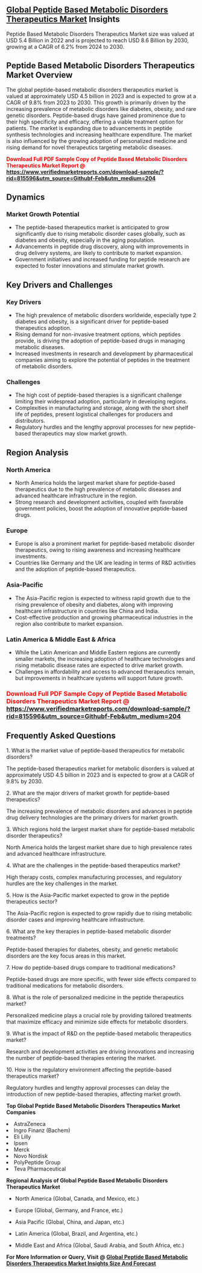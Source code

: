 <h2><a href="https://www.verifiedmarketreports.com/download-sample/?rid=815596&amp;utm_source=Githubf&amp;utm_medium=204" target="_blank">Global Peptide Based Metabolic Disorders Therapeutics Market</a> Insights</h2><p>Peptide Based Metabolic Disorders Therapeutics Market size was valued at USD 5.4 Billion in 2022 and is projected to reach USD 8.6 Billion by 2030, growing at a CAGR of 6.2% from 2024 to 2030.</p><p> <h2>Peptide Based Metabolic Disorders Therapeutics Market Overview</h2> <p>The global peptide-based metabolic disorders therapeutics market is valued at approximately USD 4.5 billion in 2023 and is expected to grow at a CAGR of 9.8% from 2023 to 2030. This growth is primarily driven by the increasing prevalence of metabolic disorders like diabetes, obesity, and rare genetic disorders. Peptide-based drugs have gained prominence due to their high specificity and efficacy, offering a viable treatment option for patients. The market is expanding due to advancements in peptide synthesis technologies and increasing healthcare expenditure. The market is also influenced by the growing adoption of personalized medicine and rising demand for novel therapeutics targeting metabolic diseases.</p> <p><strong><p><span class=""><span style="color: #ff0000;"><strong>Download Full PDF Sample Copy of Peptide Based Metabolic Disorders Therapeutics Market Report</strong> @ </span><a href="https://www.verifiedmarketreports.com/download-sample/?rid=815596&amp;utm_source=Githubf-Feb&amp;utm_medium=204" target="_blank">https://www.verifiedmarketreports.com/download-sample/?rid=815596&amp;utm_source=Githubf-Feb&amp;utm_medium=204</a></span></p></strong></p> <h2>Dynamics</h2> <h3>Market Growth Potential</h3> <ul> <li>The peptide-based therapeutics market is anticipated to grow significantly due to rising metabolic disorder cases globally, such as diabetes and obesity, especially in the aging population.</li> <li>Advancements in peptide drug discovery, along with improvements in drug delivery systems, are likely to contribute to market expansion.</li> <li>Government initiatives and increased funding for peptide research are expected to foster innovations and stimulate market growth.</li> </ul> <h2>Key Drivers and Challenges</h2> <h3>Key Drivers</h3> <ul> <li>The high prevalence of metabolic disorders worldwide, especially type 2 diabetes and obesity, is a significant driver for peptide-based therapeutics adoption.</li> <li>Rising demand for non-invasive treatment options, which peptides provide, is driving the adoption of peptide-based drugs in managing metabolic diseases.</li> <li>Increased investments in research and development by pharmaceutical companies aiming to explore the potential of peptides in the treatment of metabolic disorders.</li> </ul> <h3>Challenges</h3> <ul> <li>The high cost of peptide-based therapies is a significant challenge limiting their widespread adoption, particularly in developing regions.</li> <li>Complexities in manufacturing and storage, along with the short shelf life of peptides, present logistical challenges for producers and distributors.</li> <li>Regulatory hurdles and the lengthy approval processes for new peptide-based therapeutics may slow market growth.</li> </ul> <h2>Region Analysis</h2> <h3>North America</h3> <ul> <li>North America holds the largest market share for peptide-based therapeutics due to the high prevalence of metabolic diseases and advanced healthcare infrastructure in the region.</li> <li>Strong research and development activities, coupled with favorable government policies, boost the adoption of innovative peptide-based drugs.</li> </ul> <h3>Europe</h3> <ul> <li>Europe is also a prominent market for peptide-based metabolic disorder therapeutics, owing to rising awareness and increasing healthcare investments.</li> <li>Countries like Germany and the UK are leading in terms of R&D activities and the adoption of peptide-based therapeutics.</li> </ul> <h3>Asia-Pacific</h3> <ul> <li>The Asia-Pacific region is expected to witness rapid growth due to the rising prevalence of obesity and diabetes, along with improving healthcare infrastructure in countries like China and India.</li> <li>Cost-effective production and growing pharmaceutical industries in the region also contribute to market expansion.</li> </ul> <h3>Latin America & Middle East & Africa</h3> <ul> <li>While the Latin American and Middle Eastern regions are currently smaller markets, the increasing adoption of healthcare technologies and rising metabolic disease rates are expected to drive market growth.</li> <li>Challenges in affordability and access to advanced therapeutics remain, but improvements in healthcare systems will support future growth.</li> </ul> <h3><p><span class=""><span style="color: #ff0000;"><strong>Download Full PDF Sample Copy of Peptide Based Metabolic Disorders Therapeutics Market Report</strong> @ </span><a href="https://www.verifiedmarketreports.com/download-sample/?rid=815596&amp;utm_source=Githubf-Feb&amp;utm_medium=204" target="_blank">https://www.verifiedmarketreports.com/download-sample/?rid=815596&amp;utm_source=Githubf-Feb&amp;utm_medium=204</a></span></p></h3> <h2>Frequently Asked Questions</h2> <p>1. What is the market value of peptide-based therapeutics for metabolic disorders?</p> <p>The peptide-based therapeutics market for metabolic disorders is valued at approximately USD 4.5 billion in 2023 and is expected to grow at a CAGR of 9.8% by 2030.</p> <p>2. What are the major drivers of market growth for peptide-based therapeutics?</p> <p>The increasing prevalence of metabolic disorders and advances in peptide drug delivery technologies are the primary drivers for market growth.</p> <p>3. Which regions hold the largest market share for peptide-based metabolic disorder therapeutics?</p> <p>North America holds the largest market share due to high prevalence rates and advanced healthcare infrastructure.</p> <p>4. What are the challenges in the peptide-based therapeutics market?</p> <p>High therapy costs, complex manufacturing processes, and regulatory hurdles are the key challenges in the market.</p> <p>5. How is the Asia-Pacific market expected to grow in the peptide therapeutics sector?</p> <p>The Asia-Pacific region is expected to grow rapidly due to rising metabolic disorder cases and improving healthcare infrastructure.</p> <p>6. What are the key therapies in peptide-based metabolic disorder treatments?</p> <p>Peptide-based therapies for diabetes, obesity, and genetic metabolic disorders are the key focus areas in this market.</p> <p>7. How do peptide-based drugs compare to traditional medications?</p> <p>Peptide-based drugs are more specific, with fewer side effects compared to traditional medications for metabolic disorders.</p> <p>8. What is the role of personalized medicine in the peptide therapeutics market?</p> <p>Personalized medicine plays a crucial role by providing tailored treatments that maximize efficacy and minimize side effects for metabolic disorders.</p> <p>9. What is the impact of R&D on the peptide-based metabolic therapeutics market?</p> <p>Research and development activities are driving innovations and increasing the number of peptide-based therapies entering the market.</p> <p>10. How is the regulatory environment affecting the peptide-based therapeutics market?</p> <p>Regulatory hurdles and lengthy approval processes can delay the introduction of new peptide-based therapies, affecting market growth.</p> </p><p><strong>Top Global Peptide Based Metabolic Disorders Therapeutics Market Companies</strong></p><div data-test-id=""><p><li>AstraZeneca</li><li> Ingro Finanz (Bachem)</li><li> Eli Lilly</li><li> Ipsen</li><li> Merck</li><li> Novo Nordisk</li><li> PolyPeptide Group</li><li> Teva Pharmaceutical</li></p><div><strong>Regional Analysis of&nbsp;Global Peptide Based Metabolic Disorders Therapeutics Market</strong></div><ul><li dir="ltr"><p dir="ltr">North America&nbsp;(Global, Canada, and Mexico, etc.)</p></li><li dir="ltr"><p dir="ltr">Europe (Global, Germany, and France, etc.)</p></li><li dir="ltr"><p dir="ltr">Asia Pacific&nbsp;(Global, China, and Japan, etc.)</p></li><li dir="ltr"><p dir="ltr">Latin America&nbsp;(Global, Brazil, and Argentina, etc.)</p></li><li dir="ltr">Middle East and Africa&nbsp;(Global, Saudi Arabia, and South Africa, etc.)</li></ul><p><strong>For More Information or Query, Visit @&nbsp;</strong><strong><a href="https://www.verifiedmarketreports.com/product/peptide-based-metabolic-disorders-therapeutics-market/?utm_source=Githubf&amp;utm_medium=204" target="_blank">Global Peptide Based Metabolic Disorders Therapeutics Market Insights Size And Forecast</a></strong></p></div>
